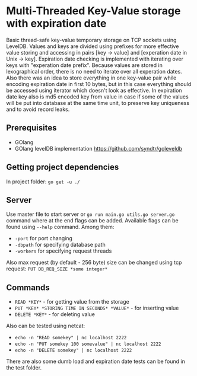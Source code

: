 # Multi-Threaded Key-Value storage with expiration date
  Basic thread-safe key-value temporary storage on TCP sockets using LevelDB. Values and keys are divided using prefixes for more effective value storing and accessing in pairs [key -> value] and [experation date in Unix -> key]. Expiration date checking is implemented with iterating over keys with "experation date prefix". Because values are stored in lexographical order, there is no need to iterate over all experation dates. 
 Also there was an idea to store everything in one key-value pair while encoding expiration date in first 10 bytes, but in this case everything should be accessed using iterator which doesn't look as effective. In expiration date key also is md5 encoded key from value in case if some of the values will be put into database at the same time unit, to preserve key uniqueness and to avoid record leaks.
## Prerequisites

- GOlang
- GOlang levelDB implementation https://github.com/syndtr/goleveldb 

## Getting project dependencies

In project folder: `go get -u ./`

## Server

Use master file to start server or ```go run main.go utils.go server.go``` command where at the end flags can be added. Available flags can be found using `--help` command. Among them:
- `-port` for port changing
- `-dbpath` for specifying database path
- `-workers` for specifying request threads

Also max request (by default - 256 byte) size can be changed using tcp request: 
```PUT DB_REQ_SIZE *some integer*```

## Commands
- `READ *KEY*` - for getting value from the storage
- `PUT *KEY* *STORING TIME IN SECONDS* *VALUE*` - for inserting value  
- `DELETE *KEY*` - for deleting value

Also can be tested using netcat:
- `echo -n "READ somekey" | nc localhost 2222`
- `echo -n "PUT somekey 100 somevalue" | nc localhost 2222`
- `echo -n "DELETE somekey" | nc localhost 2222`

There are also some dumb load and expiration date tests can be found in the test folder.
